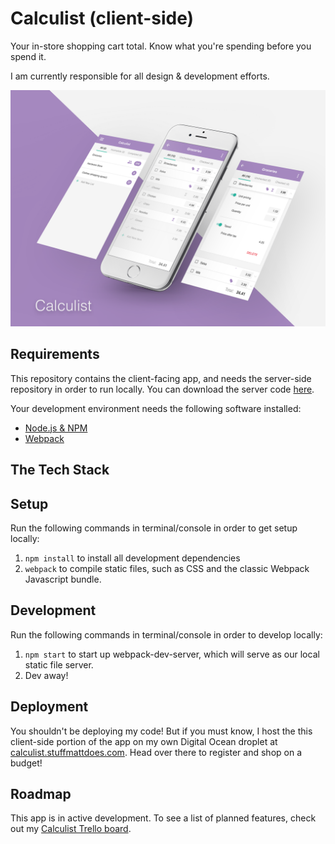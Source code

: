 # Calculist (client-side) #
Your in-store shopping cart total. Know what you're spending before you spend it.

I am currently responsible for all design & development efforts.

![alt tag](Mockup.png)

## Requirements ##
This repository contains the client-facing app, and needs the server-side repository in order to run locally. You can download the server code [here](https://github.com/stuffmattdoes/react-calculist-server).

Your development environment needs the following software installed:
* [Node.js & NPM](https://nodejs.org/en/)
* [Webpack](https://webpack.github.io/)

## The Tech Stack ##


## Setup ##
Run the following commands in terminal/console in order to get setup locally:

1. `npm install` to install all development dependencies
2. `webpack` to compile static files, such as CSS and the classic Webpack Javascript bundle.

## Development ##
Run the following commands in terminal/console in order to develop locally:

1. `npm start` to start up webpack-dev-server, which will serve as our local static file server.
2. Dev away!

## Deployment ##
You shouldn't be deploying my code! But if you must know, I host the this client-side portion of the app on my own Digital Ocean droplet at [calculist.stuffmattdoes.com](https://calculist.stuffmattdoes.com). Head over there to register and shop on a budget!

## Roadmap ##
This app is in active development. To see a list of planned features, check out my [Calculist Trello board](https://trello.com/b/ZQUkXrIX/calculist).